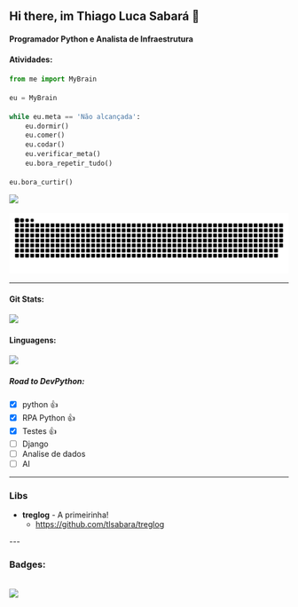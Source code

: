 ## Hi there, im Thiago Luca Sabará 👋
#### Programador Python e Analista de Infraestrutura 
#### Atividades:
```python
from me import MyBrain

eu = MyBrain

while eu.meta == 'Não alcançada':
    eu.dormir()
    eu.comer()
    eu.codar()
    eu.verificar_meta()
    eu.bora_repetir_tudo()

eu.bora_curtir()
```
<div>
<a href="https://www.linkedin.com/in/tlsabara/" target="_blank"><img src="https://img.shields.io/badge/-LinkedIn-%230077B5?style=for-the-badge&logo=linkedin&logoColor=white" target="_blank"></a> 
  
 ![Snake animation](https://github.com/tlsabara/tlsabara/blob/output/github-contribution-grid-snake.svg)
  
</div>

---

#### Git Stats:
<div align="left">
  <a href="https://www.linkedin.com/in/tlsabara/">
  <img height="170em" src="https://github-readme-stats.vercel.app/api?username=tlsabara&show_icons=true&theme=slateorange&include_all_commits=true&count_private=true"/> 
  </a>
</div>

#### Linguagens:
<div align="left">
  <a href="https://www.linkedin.com/in/tlsabara/">
  <img height="250em" src="https://github-readme-stats.vercel.app/api/top-langs/?username=tlsabara&langs_count=5&theme=slateorange"/>
  </a>
</div>

##### Road to DevPython: 
- [x] python :+1:
- [x] RPA Python :+1:
- [x] Testes :+1:
- [ ] Django
- [ ] Analise de dados
- [ ] AI
---

### Libs

<div>

  
* **treglog** - A primeirinha!
  * https://github.com/tlsabara/treglog
  
</div>
---

### Badges:

<div>
    <br>
    <img  height="100em" src="https://creds.arruda.io/events/devops_mao_na_massa_github/badge.png"/>
</div>

